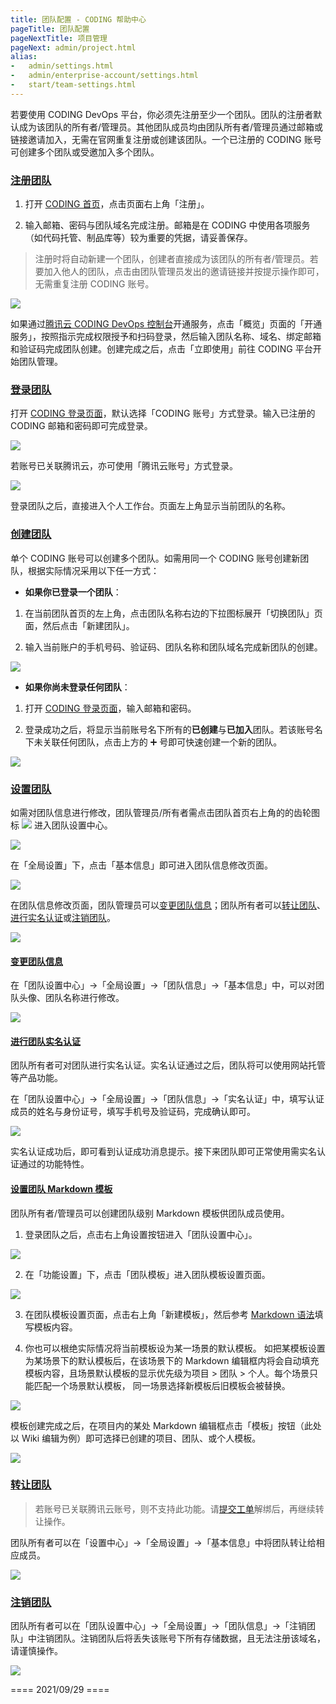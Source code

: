 ```yaml
---
title: 团队配置 - CODING 帮助中心
pageTitle: 团队配置
pageNextTitle: 项目管理
pageNext: admin/project.html
alias: 
-   admin/settings.html
-   admin/enterprise-account/settings.html
-   start/team-settings.html
---
```


若要使用 CODING DevOps 平台，你必须先注册至少一个团队。团队的注册者默认成为该团队的所有者/管理员。其他团队成员均由团队所有者/管理员通过邮箱或链接邀请加入，无需在官网重复注册或创建该团队。一个已注册的 CODING 账号可创建多个团队或受邀加入多个团队。

### [注册团队](#register)

1.  打开 [CODING 首页](https://coding.net/)，点击页面右上角「注册」。

2.  输入邮箱、密码与团队域名完成注册。邮箱是在 CODING 中使用各项服务（如代码托管、制品库等）较为重要的凭据，请妥善保存。

> 注册时将自动新建一个团队，创建者直接成为该团队的所有者/管理员。若要加入他人的团队，点击由团队管理员发出的邀请链接并按提示操作即可，无需重复注册 CODING 账号。

![](https://help-assets.codehub.cn/enterprise/20210406091817.png)

如果通过[腾讯云 CODING DevOps 控制台](https://e.coding.net/login)开通服务，点击「概览」页面的「开通服务」，按照指示完成权限授予和扫码登录，然后输入团队名称、域名、绑定邮箱和验证码完成团队创建。创建完成之后，点击「立即使用」前往 CODING 平台开始团队管理。

### [登录团队](#login)

打开 [CODING 登录页面](https://e.coding.net/login)，默认选择「CODING 账号」方式登录。输入已注册的 CODING 邮箱和密码即可完成登录。

![](https://help-assets.codehub.cn/enterprise/20210406173629.png)

若账号已关联腾讯云，亦可使用「腾讯云账号」方式登录。

![](https://help-assets.codehub.cn/enterprise/20210406102206.png)

登录团队之后，直接进入个人工作台。页面左上角显示当前团队的名称。


### [创建团队](#create)

单个 CODING 账号可以创建多个团队。如需用同一个 CODING 账号创建新团队，根据实际情况采用以下任一方式：

*   **如果你已登录一个团队**： 

1.  在当前团队首页的左上角，点击团队名称右边的下拉图标展开「切换团队」页面，然后点击「新建团队」。

2.  输入当前账户的手机号码、验证码、团队名称和团队域名完成新团队的创建。

![](https://help-assets.codehub.cn/enterprise/20210728095519.png)

*   **如果你尚未登录任何团队**：

1.  打开 [CODING 登录页面](https://e.coding.net/login)，输入邮箱和密码。

2.  登录成功之后，将显示当前账号名下所有的**已创建**与**已加入**团队。若该账号名下未关联任何团队，点击上方的 ➕ 号即可快速创建一个新的团队。

![](https://help-assets.codehub.cn/enterprise/20210407112031.png)

### [设置团队](#setting)

如需对团队信息进行修改，团队管理员/所有者需点击团队首页右上角的的齿轮图标 <img src ="https://help-assets.codehub.cn/enterprise/20210928153255.png" style ="margin:0"> 进入团队设置中心。

![](https://help-assets.codehub.cn/enterprise/20210929144851.png)

在「全局设置」下，点击「基本信息」即可进入团队信息修改页面。

![](https://help-assets.codehub.cn/enterprise/20210929145153.png)

在团队信息修改页面，团队管理员可以[变更团队信息](#change-info)；团队所有者可以[转让团队](#change-owner)、[进行实名认证](#authenticate)或[注销团队](#cancel)。

![](https://help-assets.codehub.cn/enterprise/20210929145523.png)

#### [变更团队信息](#change-info)

在「团队设置中心」->「全局设置」->「团队信息」->「基本信息」中，可以对团队头像、团队名称进行修改。

![](https://help-assets.codehub.cn/enterprise/20210929145657.png)

#### [进行团队实名认证](#authenticate)

团队所有者可对团队进行实名认证。实名认证通过之后，团队将可以使用网站托管等产品功能。

在「团队设置中心」->「全局设置」->「团队信息」->「实名认证」中，填写认证成员的姓名与身份证号，填写手机号及验证码，完成确认即可。

![](https://help-assets.codehub.cn/enterprise/20210929150100.png)


实名认证成功后，即可看到认证成功消息提示。接下来团队即可正常使用需实名认证通过的功能特性。

#### [设置团队 Markdown 模板](#template)

团队所有者/管理员可以创建团队级别 Markdown 模板供团队成员使用。


1.  登录团队之后，点击右上角设置按钮进入「团队设置中心」。

![](https://help-assets.codehub.cn/enterprise/20210929144851.png)

2.  在「功能设置」下，点击「团队模板」进入团队模板设置页面。

![](https://help-assets.codehub.cn/enterprise/20210929151018.png)

3.  在团队模板设置页面，点击右上角「新建模板」，然后参考 [Markdown 语法](/docs/document/markdown.html)填写模板内容。

4.  你也可以根绝实际情况将当前模板设为某一场景的默认模板。
如把某模板设置为某场景下的默认模板后，在该场景下的 Markdown 编辑框内将会自动填充模板内容，且场景默认模板的显示优先级为项目 > 团队 > 个人。每个场景只能匹配一个场景默认模板， 同一场景选择新模板后旧模板会被替换。

![](https://help-assets.codehub.cn/enterprise/20191230153518.png)

模板创建完成之后，在项目内的某处 Markdown 编辑框点击「模板」按钮（此处以 Wiki 编辑为例）即可选择已创建的项目、团队、或个人模板。

![](https://help-assets.codehub.cn/enterprise/20191230152923.png)

### [转让团队](#change-owner)

> 若账号已关联腾讯云账号，则不支持此功能。请[提交工单](https://e.coding.net/signin?redirect=/workorder)解绑后，再继续转让操作。

团队所有者可以在「设置中心」->「全局设置」->「基本信息」中将团队转让给相应成员。

![](https://help-assets.codehub.cn/enterprise/20210929151710.png)

### [注销团队](#cancel)

团队所有者可以在「团队设置中心」->「全局设置」->「团队信息」->「注销团队」中注销团队。注销团队后将丢失该账号下所有存储数据，且无法注册该域名，请谨慎操作。

![](https://help-assets.codehub.cn/enterprise/20210929150526.png)


==== 2021/09/29 ====
